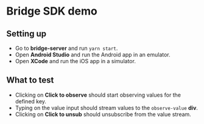 # Bridge SDK demo

## Setting up

- Go to **bridge-server** and run `yarn start`.
- Open **Android Studio** and run the Android app in an emulator.
- Open **XCode** and run the iOS app in a simulator.

## What to test

- Clicking on **Click to observe** should start observing values for the defined key.
- Typing on the value input should stream values to the `observe-value` **div**.
- Clicking on **Click to unsub** should unsubscribe from the value stream.
